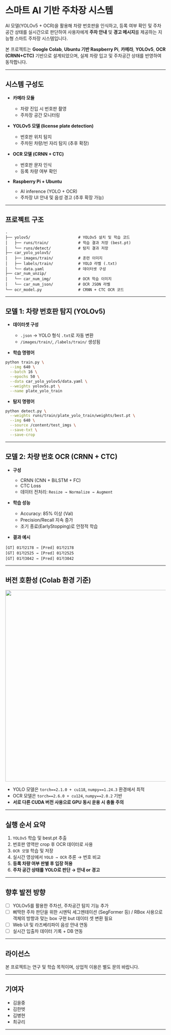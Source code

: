 # 스마트 AI 기반 주차장 시스템

AI 모델(YOLOv5 + OCR)을 활용해 차량 번호판을 인식하고, 등록 여부 확인 및 주차 공간 상태를 실시간으로 판단하여 사용자에게 **주차 안내** 및 **경고 메시지**를 제공하는 지능형 스마트 주차장 시스템입니다. 

본 프로젝트는 **Google Colab**, **Ubuntu 기반 Raspberry Pi**, **카메라**, **YOLOv5**, **OCR (CRNN+CTC)** 기반으로 설계되었으며, 실제 차량 입고 및 주차공간 상태를 반영하여 동작합니다.

---

## 시스템 구성도

- **카메라 모듈**  
  - 차량 진입 시 번호판 촬영
  - 주차장 공간 모니터링

- **YOLOv5 모델 (license plate detection)**  
  - 번호판 위치 탐지
  - 주차된 차량/빈 자리 탐지 (추후 확장)

- **OCR 모델 (CRNN + CTC)**  
  - 번호판 문자 인식
  - 등록 차량 여부 확인

- **Raspberry Pi + Ubuntu**  
  - AI inference (YOLO + OCR)
  - 주차장 UI 안내 및 음성 경고 (추후 확장 가능)

---

## 프로젝트 구조

```text
.
├── yolov5/                     # YOLOv5 설치 및 학습 코드
│   ├── runs/train/             # 학습 결과 저장 (best.pt)
│   └── runs/detect/            # 탐지 결과 저장
├── car_yolo_yolov5/           
│   ├── images/train/           # 훈련 이미지
│   ├── labels/train/           # YOLO 라벨 (.txt)
│   └── data.yaml               # 데이터셋 구성
├── car_num_unzip/             
│   └── car_num_img/            # OCR 학습 이미지
│   └── car_num_json/           # OCR JSON 라벨
└── ocr_model.py                # CRNN + CTC OCR 코드
```

---

## 모델 1: 차량 번호판 탐지 (YOLOv5)

- **데이터셋 구성**
  - `.json` → YOLO 형식 `.txt`로 자동 변환
  - `/images/train/`, `/labels/train/` 생성됨

- **학습 명령어**
```bash
python train.py \
  --img 640 \
  --batch 16 \
  --epochs 50 \
  --data car_yolo_yolov5/data.yaml \
  --weights yolov5s.pt \
  --name plate_yolo_train
```

- **탐지 명령어**
```bash
python detect.py \
  --weights runs/train/plate_yolo_train/weights/best.pt \
  --img 640 \
  --source /content/test_imgs \
  --save-txt \
  --save-crop
```

---

## 모델 2: 차량 번호 OCR (CRNN + CTC)

- **구성**
  - CRNN (CNN + BiLSTM + FC)
  - CTC Loss
  - 데이터 전처리: `Resize → Normalize → Augment`

- **학습 성능**
  - Accuracy: 85% 이상 (Val)
  - Precision/Recall 지속 증가
  - 조기 종료(EarlyStopping)로 안정적 학습

- **결과 예시**
```text
[GT] 01가2178 → [Pred] 01가2178
[GT] 01가2525 → [Pred] 01가2525
[GT] 01가3042 → [Pred] 01가3042
```

---

## 버전 호환성 (Colab 환경 기준)

<img src="https://user-images.githubusercontent.com/your-id/680e1e45-2bcd-4e35-a73a-7be38e503987.png" width="600">

- YOLO 모델은 `torch==2.1.0 + cu118`, `numpy==1.24.3` 환경에서 최적
- OCR 모델은 `torch==2.6.0 + cu124`, `numpy==2.0.2` 기반
- **서로 다른 CUDA 버전 사용으로 GPU 동시 운용 시 충돌 주의**

---

## 실행 순서 요약

1. `YOLOv5` 학습 및 best.pt 추출
2. 번호판 영역만 crop 후 OCR 데이터로 사용
3. `OCR 모델` 학습 및 저장
4. 실시간 영상에서 `YOLO → OCR` 추론 → 번호 비교
5. **등록 차량 여부 판별 후 입장 허용**
6. **주차 공간 상태를 YOLO로 판단 → 안내 or 경고**

---

## 향후 발전 방향

- [ ] YOLOv5를 활용한 주차선, 주차공간 탐지 기능 추가
- [ ] 삐딱한 주차 판단을 위한 시멘틱 세그멘테이션 (SegFormer 등) / RBox 사용으로 객체의 방향과 맞는 box 구현 but 데이터 셋 변환 필요
- [ ] Web UI 및 라즈베리파이 음성 안내 연동
- [ ] 실시간 입출차 데이터 기록 + DB 연동

---

## 라이선스

본 프로젝트는 연구 및 학습 목적이며, 상업적 이용은 별도 문의 바랍니다.

---

## 기여자

- 김을중
- 김한벗
- 김병현
- 최규리

---
